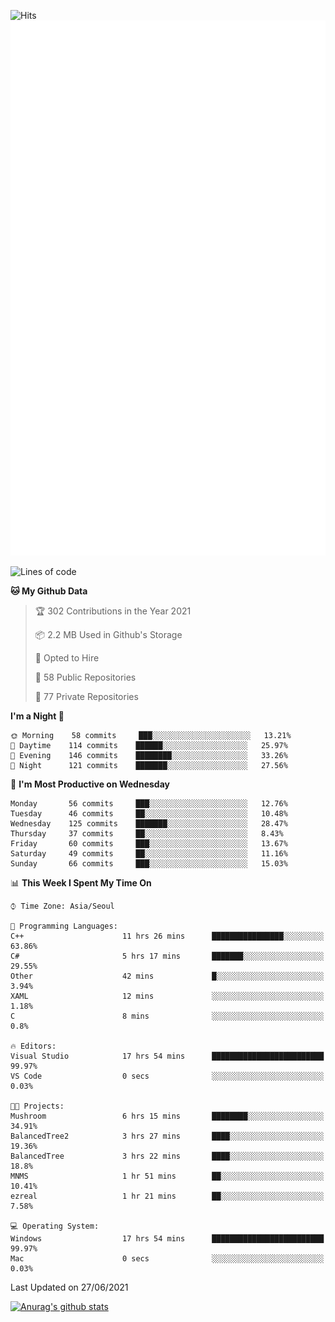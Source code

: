 ![Hits](https://hits.seeyoufarm.com/api/count/incr/badge.svg?url=https%3A%2F%2Fgithub.com%2Fkokose1234&count_bg=%2379C83D&title_bg=%23555555&icon=apple.svg&icon_color=%23E7E7E7&title=hits&edge_flat=false)
<br/>
![Metrics](https://github.com/kokose1234/kokose1234/blob/main/github-metrics.svg)

<!--START_SECTION:waka-->
![Lines of code](https://img.shields.io/badge/From%20Hello%20World%20I%27ve%20Written-13.1%20million%20lines%20of%20code-blue)

**🐱 My Github Data** 

> 🏆 302 Contributions in the Year 2021
 > 
> 📦 2.2 MB Used in Github's Storage 
 > 
> 💼 Opted to Hire
 > 
> 📜 58 Public Repositories 
 > 
> 🔑 77 Private Repositories  
 > 
**I'm a Night 🦉** 

```text
🌞 Morning    58 commits     ███░░░░░░░░░░░░░░░░░░░░░░   13.21% 
🌆 Daytime    114 commits    ██████░░░░░░░░░░░░░░░░░░░   25.97% 
🌃 Evening    146 commits    ████████░░░░░░░░░░░░░░░░░   33.26% 
🌙 Night      121 commits    ███████░░░░░░░░░░░░░░░░░░   27.56%

```
📅 **I'm Most Productive on Wednesday** 

```text
Monday       56 commits     ███░░░░░░░░░░░░░░░░░░░░░░   12.76% 
Tuesday      46 commits     ██░░░░░░░░░░░░░░░░░░░░░░░   10.48% 
Wednesday    125 commits    ███████░░░░░░░░░░░░░░░░░░   28.47% 
Thursday     37 commits     ██░░░░░░░░░░░░░░░░░░░░░░░   8.43% 
Friday       60 commits     ███░░░░░░░░░░░░░░░░░░░░░░   13.67% 
Saturday     49 commits     ██░░░░░░░░░░░░░░░░░░░░░░░   11.16% 
Sunday       66 commits     ███░░░░░░░░░░░░░░░░░░░░░░   15.03%

```


📊 **This Week I Spent My Time On** 

```text
⌚︎ Time Zone: Asia/Seoul

💬 Programming Languages: 
C++                      11 hrs 26 mins      ████████████████░░░░░░░░░   63.86% 
C#                       5 hrs 17 mins       ███████░░░░░░░░░░░░░░░░░░   29.55% 
Other                    42 mins             █░░░░░░░░░░░░░░░░░░░░░░░░   3.94% 
XAML                     12 mins             ░░░░░░░░░░░░░░░░░░░░░░░░░   1.18% 
C                        8 mins              ░░░░░░░░░░░░░░░░░░░░░░░░░   0.8%

🔥 Editors: 
Visual Studio            17 hrs 54 mins      █████████████████████████   99.97% 
VS Code                  0 secs              ░░░░░░░░░░░░░░░░░░░░░░░░░   0.03%

🐱‍💻 Projects: 
Mushroom                 6 hrs 15 mins       ████████░░░░░░░░░░░░░░░░░   34.91% 
BalancedTree2            3 hrs 27 mins       ████░░░░░░░░░░░░░░░░░░░░░   19.36% 
BalancedTree             3 hrs 22 mins       ████░░░░░░░░░░░░░░░░░░░░░   18.8% 
MNMS                     1 hr 51 mins        ██░░░░░░░░░░░░░░░░░░░░░░░   10.41% 
ezreal                   1 hr 21 mins        ██░░░░░░░░░░░░░░░░░░░░░░░   7.58%

💻 Operating System: 
Windows                  17 hrs 54 mins      █████████████████████████   99.97% 
Mac                      0 secs              ░░░░░░░░░░░░░░░░░░░░░░░░░   0.03%

```


 Last Updated on 27/06/2021
<!--END_SECTION:waka-->

[![Anurag's github stats](https://github-readme-stats.vercel.app/api?username=kokose1234&theme=dracula)](https://github.com/anuraghazra/github-readme-stats)



	
